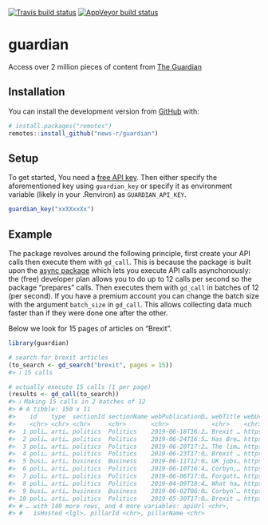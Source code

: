 
<!-- README.md is generated from README.Rmd. Please edit that file -->

<!-- badges: start -->

[![Travis build
status](https://travis-ci.org/news-r/guardian.svg?branch=master)](https://travis-ci.org/news-r/guardian)
[![AppVeyor build
status](https://ci.appveyor.com/api/projects/status/github/news-r/guardian?branch=master&svg=true)](https://ci.appveyor.com/project/news-r/guardian)
<!-- badges: end -->

# guardian

Access over 2 million pieces of content from [The
Guardian](https://www.theguardian.com/)

## Installation

You can install the development version from
[GitHub](https://github.com/) with:

``` r
# install.packages("remotes")
remotes::install_github("news-r/guardian")
```

## Setup

To get started, You need a [free API
key](https://open-platform.theguardian.com/access/). Then either specify
the aforementioned key using `guardian_key` or specify it as environment
variable (likely in your .Renviron) as `GUARDIAN_API_KEY`.

``` r
guardian_key("xxXXxxXx")
```

## Example

The package revolves around the following principle, first create your
API calls then execute them with `gd_call`. This is because the package
is built upon the [async package](https://github.com/r-lib/async) which
lets you execute API calls asynchonously: the (free) developer plan
allows you to do up to 12 calls per second so the package
“prepares” calls. Then executes them with `gd_call` in batches of 12 (per second). If you have a premium account you
can change the batch size with the argument `batch_size` in `gd_call`. This allows collecting data much faster than if they were done one after the other.

Below we look for 15 pages of articles on “Brexit”.

``` r
library(guardian)

# search for brexit articles
(to_search <- gd_search("brexit", pages = 15))
#> ℹ 15 calls

# actually execute 15 calls (1 per page)
(results <- gd_call(to_search))
#> ℹ Making 15 calls in 2 batches of 12
#> # A tibble: 150 x 11
#>    id    type  sectionId sectionName webPublicationD… webTitle webUrl
#>    <chr> <chr> <chr>     <chr>       <chr>            <chr>    <chr> 
#>  1 poli… arti… politics  Politics    2019-06-18T16:2… Brexit … https…
#>  2 poli… arti… politics  Politics    2019-06-24T16:5… Has Bre… https…
#>  3 poli… arti… politics  Politics    2019-06-20T17:2… The lim… https…
#>  4 poli… arti… politics  Politics    2019-06-23T17:0… Brexit … https…
#>  5 busi… arti… business  Business    2019-06-11T12:0… UK jobs… https…
#>  6 poli… arti… politics  Politics    2019-06-10T16:4… Corbyn,… https…
#>  7 poli… arti… politics  Politics    2019-06-06T17:0… Forgott… https…
#>  8 poli… arti… politics  Politics    2019-04-09T18:4… What ha… https…
#>  9 busi… arti… business  Business    2019-06-02T06:0… Corbyn’… https…
#> 10 poli… arti… politics  Politics    2019-05-30T17:0… Brexit … https…
#> # … with 140 more rows, and 4 more variables: apiUrl <chr>,
#> #   isHosted <lgl>, pillarId <chr>, pillarName <chr>
```
